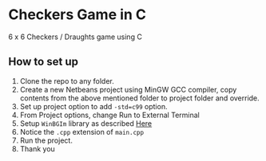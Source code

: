 Checkers Game in C
==================

6 x 6 Checkers / Draughts game using C


How to set up
-------------

1. Clone the repo to any folder.
2. Create a new Netbeans project using MinGW GCC compiler, copy contents from the above mentioned folder to project folder and override.
3. Set up project option to add `-std=c99` option.
4. From Project options, change Run to External Terminal
5. Setup `WinBGIm` library as described [Here](http://rushabhthathi.wordpress.com/2011/01/22/getting-graphics-h-to-work-on-mingw32-gnu-c-compiler/)
6. Notice the `.cpp` extension of `main.cpp`
7. Run the project.
8. Thank you
